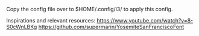 Copy the config file over to $HOME/.config/i3/ to apply this config.

Inspirations and relevant resources:
https://www.youtube.com/watch?v=8-S0cWnLBKg
https://github.com/supermarin/YosemiteSanFranciscoFont

